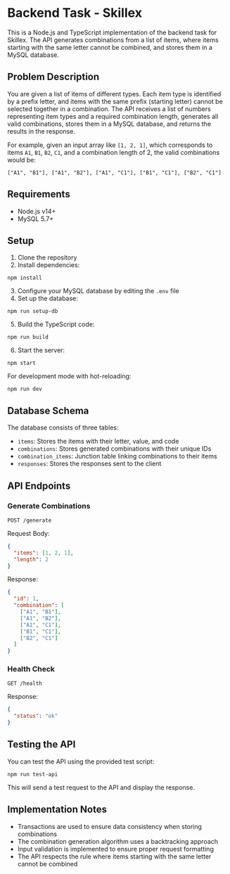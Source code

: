 # Backend Task - Skillex

This is a Node.js and TypeScript implementation of the backend task for Skillex. The API generates combinations from a list of items, where items starting with the same letter cannot be combined, and stores them in a MySQL database.

## Problem Description

You are given a list of items of different types. Each item type is identified by a prefix letter, and items with the same prefix (starting letter) cannot be selected together in a combination. The API receives a list of numbers representing item types and a required combination length, generates all valid combinations, stores them in a MySQL database, and returns the results in the response.

For example, given an input array like `[1, 2, 1]`, which corresponds to items `A1`, `B1`, `B2`, `C1`, and a combination length of 2, the valid combinations would be:
```
["A1", "B1"], ["A1", "B2"], ["A1", "C1"], ["B1", "C1"], ["B2", "C1"]
```

## Requirements

- Node.js v14+
- MySQL 5.7+

## Setup

1. Clone the repository
2. Install dependencies:
```
npm install
```
3. Configure your MySQL database by editing the `.env` file
4. Set up the database:
```
npm run setup-db
```
5. Build the TypeScript code:
```
npm run build
```
6. Start the server:
```
npm start
```

For development mode with hot-reloading:
```
npm run dev
```

## Database Schema

The database consists of three tables:
- `items`: Stores the items with their letter, value, and code
- `combinations`: Stores generated combinations with their unique IDs
- `combination_items`: Junction table linking combinations to their items
- `responses`: Stores the responses sent to the client

## API Endpoints

### Generate Combinations

```
POST /generate
```

Request Body:
```json
{
  "items": [1, 2, 1],
  "length": 2
}
```

Response:
```json
{
  "id": 1,
  "combination": [
    ["A1", "B1"],
    ["A1", "B2"],
    ["A1", "C1"],
    ["B1", "C1"],
    ["B2", "C1"]
  ]
}
```

### Health Check

```
GET /health
```

Response:
```json
{
  "status": "ok"
}
```

## Testing the API

You can test the API using the provided test script:
```
npm run test-api
```

This will send a test request to the API and display the response.

## Implementation Notes

- Transactions are used to ensure data consistency when storing combinations
- The combination generation algorithm uses a backtracking approach
- Input validation is implemented to ensure proper request formatting
- The API respects the rule where items starting with the same letter cannot be combined 